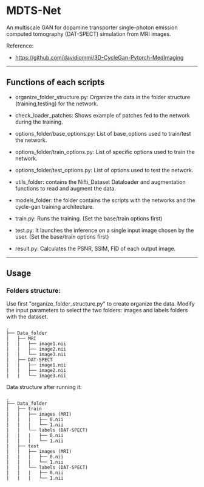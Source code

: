 # MDTS-Net
An multiscale GAN for dopamine transporter single-photon emission computed tomography (DAT-SPECT) simulation from MRI images.

Reference:
- https://github.com/davidiommi/3D-CycleGan-Pytorch-MedImaging

*******************************************************************************
## Functions of each scripts

- organize_folder_structure.py: Organize the data in the folder structure (training,testing) for the network.

- check_loader_patches: Shows example of patches fed to the network during the training.

- options_folder/base_options.py: List of base_options used to train/test the network.  

- options_folder/train_options.py: List of specific options used to train the network.

- options_folder/test_options.py: List of options used to test the network.

- utils_folder: contains the Nifti_Dataset Dataloader and augmentation functions to read and augment the data.

- models_folder: the folder contains the scripts with the networks and the cycle-gan training architecture.

- train.py: Runs the training. (Set the base/train options first)

- test.py: It launches the inference on a single input image chosen by the user. (Set the base/train options first)

- result.py: Calculates the PSNR, SSIM, FID of each output image.
*******************************************************************************
## Usage
### Folders structure:

Use first "organize_folder_structure.py" to create organize the data.
Modify the input parameters to select the two folders: images and labels folders with the dataset.

    .
	├── Data_folder                   
	|   ├── MRI               
	|   |   ├── image1.nii 
    |   |   ├── image2.nii 	
	|   |   └── image3.nii                     
	|   ├── DAT-SPECT                        
	|   |   ├── image1.nii 
    |   |   ├── image2.nii 	
	|   |   └── image3.nii  

Data structure after running it:

	.
	├── Data_folder                   
	|   ├── train              
	|   |   ├── images (MRI)            
	|   |   |   ├── 0.nii              
	|   |   |   └── 1.nii                     
	|   |   └── labels (DAT-SPECT)            
	|   |   |   ├── 0.nii             
	|   |   |   └── 1.nii
	|   ├── test              
	|   |   ├── images (MRI)           
	|   |   |   ├── 0.nii              
	|   |   |   └── 1.nii                     
	|   |   └── labels (DAT-SPECT)            
	|   |   |   ├── 0.nii             
	|   |   |   └── 1.nii
	



